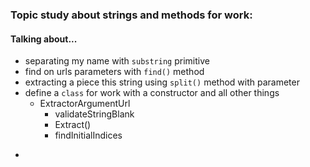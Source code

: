 ### Topic study about strings and methods for work:
#### Talking about... 

+ separating my name with `substring` primitive
+ find on urls parameters with `find()` method
+ extracting a piece this string using `split()` method with parameter
+ define a `class` for work with a constructor and all other things
    - ExtractorArgumentUrl
      - validateStringBlank
      - Extract()
      - findInitialIndices
* 